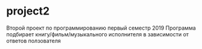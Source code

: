 # project2
Второй проект по программированию первый семестр 2019
Программа подбирает книгу/фильм/музыкального исполнителя в зависимости от ответов ползователя
